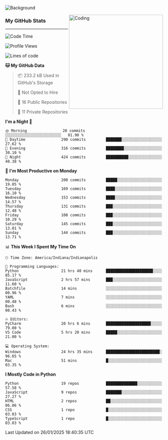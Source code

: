 ![Background](https://github.com/Nguyen-Noah/Nguyen-Noah/assets/112649680/f5d2296f-0508-400c-abcf-47c085708a2a)

<img align="right" alt="Coding" width="300" src="https://cdn.dribbble.com/users/1277312/screenshots/14733298/media/39b1045e593737587dd60e42c8422d1f.gif" >

### My GitHub Stats
---
<!--START_SECTION:waka-->
![Code Time](http://img.shields.io/badge/Code%20Time-422%20hrs%2045%20mins-blue)

![Profile Views](http://img.shields.io/badge/Profile%20Views-0-blue)

![Lines of code](https://img.shields.io/badge/From%20Hello%20World%20I%27ve%20Written-5.7%20million%20lines%20of%20code-blue)

**🐱 My GitHub Data** 

> 📦 233.2 kB Used in GitHub's Storage 
 > 
> 🚫 Not Opted to Hire
 > 
> 📜 16 Public Repositories 
 > 
> 🔑 11 Private Repositories 
 > 
**I'm a Night 🦉** 

```text
🌞 Morning                20 commits          ░░░░░░░░░░░░░░░░░░░░░░░░░   01.90 % 
🌆 Daytime                290 commits         ███████░░░░░░░░░░░░░░░░░░   27.62 % 
🌃 Evening                316 commits         ████████░░░░░░░░░░░░░░░░░   30.10 % 
🌙 Night                  424 commits         ██████████░░░░░░░░░░░░░░░   40.38 % 
```
📅 **I'm Most Productive on Monday** 

```text
Monday                   200 commits         █████░░░░░░░░░░░░░░░░░░░░   19.05 % 
Tuesday                  169 commits         ████░░░░░░░░░░░░░░░░░░░░░   16.10 % 
Wednesday                153 commits         ████░░░░░░░░░░░░░░░░░░░░░   14.57 % 
Thursday                 131 commits         ███░░░░░░░░░░░░░░░░░░░░░░   12.48 % 
Friday                   108 commits         ███░░░░░░░░░░░░░░░░░░░░░░   10.29 % 
Saturday                 145 commits         ███░░░░░░░░░░░░░░░░░░░░░░   13.81 % 
Sunday                   144 commits         ███░░░░░░░░░░░░░░░░░░░░░░   13.71 % 
```


📊 **This Week I Spent My Time On** 

```text
🕑︎ Time Zone: America/Indiana/Indianapolis

💬 Programming Languages: 
Python                   21 hrs 40 mins      █████████████████████░░░░   85.17 % 
JavaScript               2 hrs 57 mins       ███░░░░░░░░░░░░░░░░░░░░░░   11.60 % 
Batchfile                14 mins             ░░░░░░░░░░░░░░░░░░░░░░░░░   00.96 % 
YAML                     7 mins              ░░░░░░░░░░░░░░░░░░░░░░░░░   00.48 % 
Bash                     6 mins              ░░░░░░░░░░░░░░░░░░░░░░░░░   00.43 % 

🔥 Editors: 
PyCharm                  20 hrs 6 mins       ████████████████████░░░░░   79.00 % 
VS Code                  5 hrs 20 mins       █████░░░░░░░░░░░░░░░░░░░░   21.00 % 

💻 Operating System: 
Windows                  24 hrs 35 mins      ████████████████████████░   96.65 % 
Mac                      51 mins             █░░░░░░░░░░░░░░░░░░░░░░░░   03.35 % 
```

**I Mostly Code in Python** 

```text
Python                   19 repos            ██████████████░░░░░░░░░░░   57.58 % 
JavaScript               9 repos             ███████░░░░░░░░░░░░░░░░░░   27.27 % 
HTML                     2 repos             ██░░░░░░░░░░░░░░░░░░░░░░░   06.06 % 
CSS                      1 repo              █░░░░░░░░░░░░░░░░░░░░░░░░   03.03 % 
TypeScript               1 repo              █░░░░░░░░░░░░░░░░░░░░░░░░   03.03 % 
```




 Last Updated on 26/01/2025 18:40:35 UTC
<!--END_SECTION:waka-->

<!--
**Nguyen-Noah/Nguyen-Noah** is a ✨ _special_ ✨ repository because its `README.md` (this file) appears on your GitHub profile.

Here are some ideas to get you started:

- 🔭 I’m currently working on ...
- 🌱 I’m currently learning ...
- 👯 I’m looking to collaborate on ...
- 🤔 I’m looking for help with ...
- 💬 Ask me about ...
- 📫 How to reach me: ...
- 😄 Pronouns: ...
- ⚡ Fun fact: ...
-->
